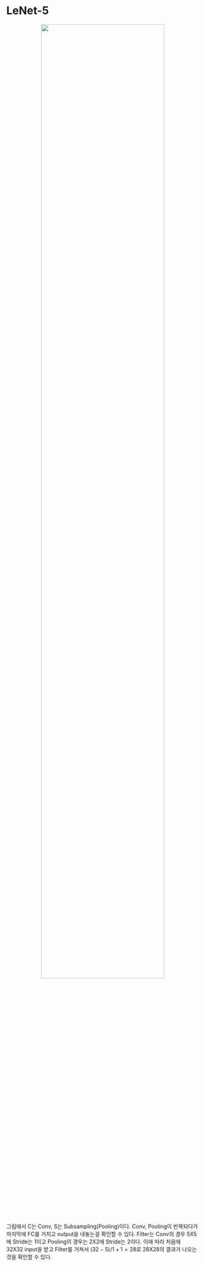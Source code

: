 # LeNet-5

<p align="center"><img src="https://github.com/em-1001/AI/assets/80628552/e812544a-0904-4e8c-b46d-bed8bee9d361" height="80%" width="80%"></p>

그림에서 C는 Conv, S는 Subsampling(Pooling)이다. Conv, Pooling이 반복되다가 마지막에 FC를 거치고 output을 내놓는걸 확인할 수 있다. Filter는 Conv의 경우 5X5에 Stride는 1이고 Pooling의 경우는 2X2에 Stride는 2이다. 
이에 따라 처음에 32X32 input을 받고 Filter를 거쳐서 $(32-5)/1 + 1 = 28$로 28X28의 결과가 나오는 것을 확인할 수 있다. 
